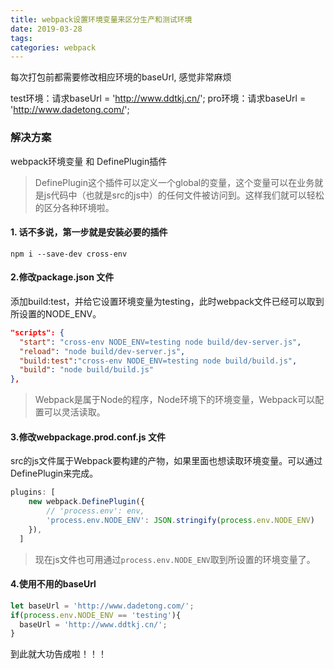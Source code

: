 ```yaml
---
title: webpack设置环境变量来区分生产和测试环境
date: 2019-03-28
tags:
categories: webpack
---
```

每次打包前都需要修改相应环境的baseUrl, 感觉非常麻烦

test环境：请求baseUrl = 'http://www.ddtkj.cn/';
pro环境：请求baseUrl = 'http://www.dadetong.com/';
<!-- more -->

### 解决方案
webpack环境变量 和 DefinePlugin插件

> DefinePlugin这个插件可以定义一个global的变量，这个变量可以在业务就是js代码中（也就是src的js中）的任何文件被访问到。这样我们就可以轻松的区分各种环境啦。

#### 1. 话不多说，第一步就是安装必要的插件

`npm i --save-dev cross-env`

#### 2.修改package.json 文件
添加build:test，并给它设置环境变量为testing，此时webpack文件已经可以取到所设置的NODE_ENV。

```json
"scripts": {
  "start": "cross-env NODE_ENV=testing node build/dev-server.js",
  "reload": "node build/dev-server.js",
  "build:test":"cross-env NODE_ENV=testing node build/build.js",
  "build": "node build/build.js"
},
```
> Webpack是属于Node的程序，Node环境下的环境变量，Webpack可以配置可以灵活读取。

#### 3.修改webpackage.prod.conf.js 文件
src的js文件属于Webpack要构建的产物，如果里面也想读取环境变量。可以通过DefinePlugin来完成。

```javascript
plugins: [
    new webpack.DefinePlugin({
        // 'process.env': env,
        'process.env.NODE_ENV': JSON.stringify(process.env.NODE_ENV)
    }),
  ]
```
> 现在js文件也可用通过`process.env.NODE_ENV`取到所设置的环境变量了。

#### 4.使用不用的baseUrl

```javascript
let baseUrl = 'http://www.dadetong.com/';
if(process.env.NODE_ENV == 'testing'){
  baseUrl = 'http://www.ddtkj.cn/';
}
```

到此就大功告成啦！！！
